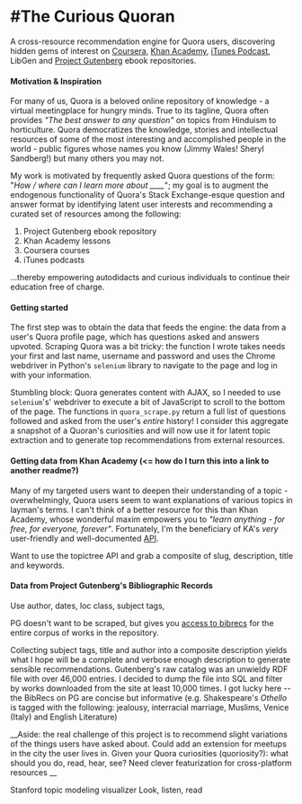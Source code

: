 #The Curious Quoran
==============

A cross-resource recommendation engine for Quora users, discovering hidden gems of interest on [Coursera](coursera.org), [Khan Academy](https://www.khanacademy.org/), [iTunes Podcast](https://www.apple.com/itunes/podcasts/discover/), LibGen and [Project Gutenberg](https://www.gutenberg.org/) ebook repositories.


#### Motivation & Inspiration


For many of us, Quora is a beloved online repository of knowledge - a virtual meetingplace for hungry minds. True to its tagline, Quora often provides *"The best answer to any question"* on topics from Hinduism to horticulture. Quora democratizes the knowledge, stories and intellectual resources of some of the most interesting and accomplished people in the world - public figures whose names you know (Jimmy Wales! Sheryl Sandberg!) but many others you may not.

My work is motivated by frequently asked Quora questions of the form: "*How / where can I learn more about ____*"; my goal is to augment the endogenous functionality of Quora's Stack Exchange-esque question and answer format by identifying latent user interests and recommending a curated set of resources among the following: 

1. Project Gutenberg ebook repository
2. Khan Academy lessons
3. Coursera courses
4. iTunes podcasts

...thereby empowering autodidacts and curious individuals to continue their education free of charge.


#### Getting started

The first step was to obtain the data that feeds the engine: the data from a user's Quora profile page, which has questions asked and answers upvoted. Scraping Quora was a bit tricky: the function I wrote takes needs your first and last name, username and password and uses the Chrome webdriver in Python's `selenium` library to navigate to the page and log in with your information. 

Stumbling block: Quora generates content with AJAX, so I needed to use `selenium`'s' webdriver to execute a bit of JavaScript to scroll to the bottom of the page. The functions in `quora_scrape.py` return a full list of questions followed and asked from the user's *entire* history! I consider this aggregate a snapshot of a Quoran's curiosities and will now use it for latent topic extraction and to generate top recommendations from external resources.


#### Getting data from Khan Academy  (<= how do I turn this into a link to another readme?)

Many of my targeted users want to deepen their understanding of a topic - overwhelmingly, Quora users seem to want explanations of various topics in layman's terms. I can't think of a better resource for this than Khan Academy, whose wonderful maxim empowers you to *"learn anything - for free, for everyone, forever"*. Fortunately, I'm the beneficiary of KA's *very* user-friendly and well-documented [API](http://api-explorer.khanacademy.org/).

Want to use the topictree API and grab a composite of slug, description, title and keywords.

#### Data from Project Gutenberg's Bibliographic Records

Use author, dates, loc class, subject tags, 

PG doesn't want to be scraped, but gives you [access to bibrecs](http://www.gutenberg.org/feeds/catalog.rdf.bz2) for the entire corpus of works in the repository. 

Collecting subject tags, title and author into a composite description yields what I hope will be a complete and verbose enough description to generate sensible recommendations. Gutenberg's raw catalog was an unwieldy RDF file with over 46,000 entries. I decided to dump the file into SQL and filter by works downloaded from the site at least 10,000 times. I got lucky here -- the BibRecs on PG are concise but informative (e.g. Shakespeare's *Othello* is tagged with the following: jealousy, interracial marriage, Muslims, Venice (Italy) and English Literature) 

__Aside: the real challenge of this project is to recommend slight variations of the things users have asked about. Could add an extension for meetups in the city the user lives in. Given your Quora curiosities (quoriosity?): what should you do, read, hear, see? Need clever featurization for cross-platform resources __


Stanford topic modeling visualizer
Look, listen, read
